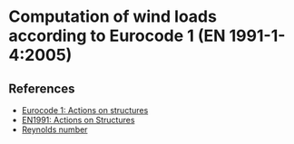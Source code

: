 # Computation of wind loads according to Eurocode 1 (EN 1991-1-4:2005)

## References
- [Eurocode 1: Actions on structures](https://eurocodes.jrc.ec.europa.eu/EN-Eurocodes/eurocode-1-actions-structures)
- [EN1991: Actions on Structures](https://eurocodeapplied.com/design/en1991)
- [Reynolds number](https://en.wikipedia.org/wiki/Reynolds_number)
